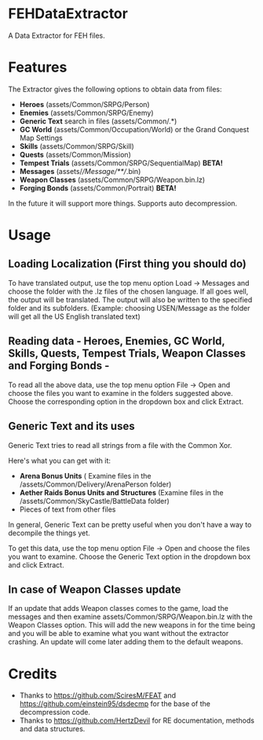 # FEHDataExtractor

A Data Extractor for FEH files.

Features
=====

The Extractor gives the following options to obtain data from files:

* __Heroes__ (assets/Common/SRPG/Person)
* __Enemies__ (assets/Common/SRPG/Enemy)
* __Generic Text__ search in files (assets/Common/.*)
* __GC World__ (assets/Common/Occupation/World) or the Grand Conquest Map Settings
* __Skills__ (assets/Common/SRPG/Skill)
* __Quests__ (assets/Common/Mission)
* __Tempest Trials__ (assets/Common/SRPG/SequentialMap) __BETA!__
* __Messages__ (assets/*/Message/**/*.bin)
* __Weapon Classes__ (assets/Common/SRPG/Weapon.bin.lz)
* __Forging Bonds__ (assets/Common/Portrait) __BETA!__


In the future it will support more things. Supports auto decompression.

Usage
=====

## Loading Localization (First thing you should do)

To have translated output, use the top menu option Load -> Messages and choose the folder with the .lz files of the chosen language. If all goes well, the output will be translated. The output will also be written to the specified folder and its subfolders. (Example: choosing USEN/Message as the folder will get all the US English translated text)

## Reading data - Heroes, Enemies, GC World, Skills, Quests, Tempest Trials, Weapon Classes and Forging Bonds -

To read all the above data, use the top menu option File -> Open and choose the files you want to examine in the folders suggested above. Choose the corresponding option in the dropdown box and click Extract. 

## Generic Text and its uses

Generic Text tries to read all strings from a file with the Common Xor.

Here's what you can get with it:

* __Arena Bonus Units__ ( Examine files in the /assets/Common/Delivery/ArenaPerson folder)
* __Aether Raids Bonus Units and Structures__  (Examine files in the /assets/Common/SkyCastle/BattleData folder)
* Pieces of text from other files

In general, Generic Text can be pretty useful when you don't have a way to decompile the things yet.

To get this data, use the top menu option File -> Open and choose the files you want to examine. Choose the Generic Text option in the dropdown box and click Extract.

## In case of Weapon Classes update

If an update that adds Weapon classes comes to the game, load the messages and then examine assets/Common/SRPG/Weapon.bin.lz with the Weapon Classes option. This will add the new weapons in for the time being and you will be able to examine what you want without the extractor crashing. An update will come later adding them to the default weapons.

Credits
=====

* Thanks to https://github.com/SciresM/FEAT and https://github.com/einstein95/dsdecmp for the base of the decompression code.
* Thanks to https://github.com/HertzDevil for RE documentation, methods and data structures.
